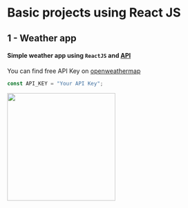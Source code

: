 # Basic projects using React JS

## **1 - Weather app**

#### Simple weather app using `ReactJS` and [API](https://home.openweathermap.org/api_keys)

You can find free API Key on [openweathermap](https://openweathermap.org/)

```js
const API_KEY = "Your API Key";
```

<img src="https://github.com/user-attachments/assets/fa5c873f-6f53-407c-be7f-c0b586f2b0c9" width="250">

